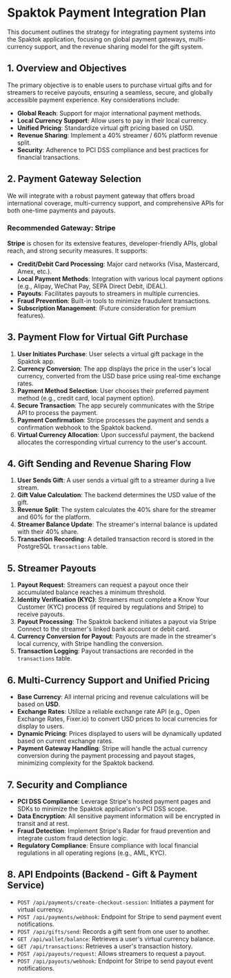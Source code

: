 # Spaktok Payment Integration Plan

This document outlines the strategy for integrating payment systems into the Spaktok application, focusing on global payment gateways, multi-currency support, and the revenue sharing model for the gift system.

## 1. Overview and Objectives

The primary objective is to enable users to purchase virtual gifts and for streamers to receive payouts, ensuring a seamless, secure, and globally accessible payment experience. Key considerations include:

-   **Global Reach**: Support for major international payment methods.
-   **Local Currency Support**: Allow users to pay in their local currency.
-   **Unified Pricing**: Standardize virtual gift pricing based on USD.
-   **Revenue Sharing**: Implement a 40% streamer / 60% platform revenue split.
-   **Security**: Adherence to PCI DSS compliance and best practices for financial transactions.

## 2. Payment Gateway Selection

We will integrate with a robust payment gateway that offers broad international coverage, multi-currency support, and comprehensive APIs for both one-time payments and payouts.

### Recommended Gateway: Stripe

**Stripe** is chosen for its extensive features, developer-friendly APIs, global reach, and strong security measures. It supports:

-   **Credit/Debit Card Processing**: Major card networks (Visa, Mastercard, Amex, etc.).
-   **Local Payment Methods**: Integration with various local payment options (e.g., Alipay, WeChat Pay, SEPA Direct Debit, iDEAL).
-   **Payouts**: Facilitates payouts to streamers in multiple currencies.
-   **Fraud Prevention**: Built-in tools to minimize fraudulent transactions.
-   **Subscription Management**: (Future consideration for premium features).

## 3. Payment Flow for Virtual Gift Purchase

1.  **User Initiates Purchase**: User selects a virtual gift package in the Spaktok app.
2.  **Currency Conversion**: The app displays the price in the user's local currency, converted from the USD base price using real-time exchange rates.
3.  **Payment Method Selection**: User chooses their preferred payment method (e.g., credit card, local payment option).
4.  **Secure Transaction**: The app securely communicates with the Stripe API to process the payment.
5.  **Payment Confirmation**: Stripe processes the payment and sends a confirmation webhook to the Spaktok backend.
6.  **Virtual Currency Allocation**: Upon successful payment, the backend allocates the corresponding virtual currency to the user's account.

## 4. Gift Sending and Revenue Sharing Flow

1.  **User Sends Gift**: A user sends a virtual gift to a streamer during a live stream.
2.  **Gift Value Calculation**: The backend determines the USD value of the gift.
3.  **Revenue Split**: The system calculates the 40% share for the streamer and 60% for the platform.
4.  **Streamer Balance Update**: The streamer's internal balance is updated with their 40% share.
5.  **Transaction Recording**: A detailed transaction record is stored in the PostgreSQL `transactions` table.

## 5. Streamer Payouts

1.  **Payout Request**: Streamers can request a payout once their accumulated balance reaches a minimum threshold.
2.  **Identity Verification (KYC)**: Streamers must complete a Know Your Customer (KYC) process (if required by regulations and Stripe) to receive payouts.
3.  **Payout Processing**: The Spaktok backend initiates a payout via Stripe Connect to the streamer's linked bank account or debit card.
4.  **Currency Conversion for Payout**: Payouts are made in the streamer's local currency, with Stripe handling the conversion.
5.  **Transaction Logging**: Payout transactions are recorded in the `transactions` table.

## 6. Multi-Currency Support and Unified Pricing

-   **Base Currency**: All internal pricing and revenue calculations will be based on **USD**.
-   **Exchange Rates**: Utilize a reliable exchange rate API (e.g., Open Exchange Rates, Fixer.io) to convert USD prices to local currencies for display to users.
-   **Dynamic Pricing**: Prices displayed to users will be dynamically updated based on current exchange rates.
-   **Payment Gateway Handling**: Stripe will handle the actual currency conversion during the payment processing and payout stages, minimizing complexity for the Spaktok backend.

## 7. Security and Compliance

-   **PCI DSS Compliance**: Leverage Stripe's hosted payment pages and SDKs to minimize the Spaktok application's PCI DSS scope.
-   **Data Encryption**: All sensitive payment information will be encrypted in transit and at rest.
-   **Fraud Detection**: Implement Stripe's Radar for fraud prevention and integrate custom fraud detection logic.
-   **Regulatory Compliance**: Ensure compliance with local financial regulations in all operating regions (e.g., AML, KYC).

## 8. API Endpoints (Backend - Gift & Payment Service)

-   `POST /api/payments/create-checkout-session`: Initiates a payment for virtual currency.
-   `POST /api/payments/webhook`: Endpoint for Stripe to send payment event notifications.
-   `POST /api/gifts/send`: Records a gift sent from one user to another.
-   `GET /api/wallet/balance`: Retrieves a user's virtual currency balance.
-   `GET /api/transactions`: Retrieves a user's transaction history.
-   `POST /api/payouts/request`: Allows streamers to request a payout.
-   `POST /api/payouts/webhook`: Endpoint for Stripe to send payout event notifications.
